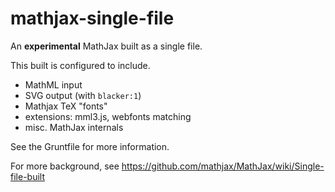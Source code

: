 mathjax-single-file
===================

An **experimental** MathJax built as a single file.

This built is configured to include.

* MathML input
* SVG output (with `blacker:1`)
* Mathjax TeX "fonts"
* extensions: mml3.js, webfonts matching
* misc. MathJax internals

See the Gruntfile for more information.

For more background, see https://github.com/mathjax/MathJax/wiki/Single-file-built
